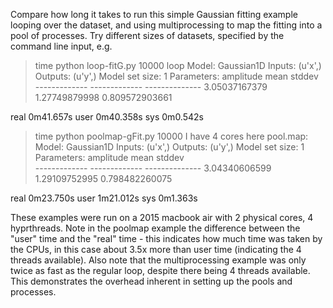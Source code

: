 Compare how long it takes to run this simple Gaussian fitting example looping over the dataset, and using multiprocessing to map the fitting into a pool of processes. 
Try different sizes of datasets, specified by the command line input, e.g. 

> time python loop-fitG.py  10000
loop Model: Gaussian1D
Inputs: (u'x',)
Outputs: (u'y',)
Model set size: 1
Parameters:
      amplitude        mean         stddev    
    ------------- ------------- --------------
    3.05037167379 1.27749879998 0.809572903661

real    0m41.657s
user    0m40.358s
sys     0m0.542s



> time python poolmap-gFit.py 10000
I have 4 cores here
pool.map: Model: Gaussian1D
Inputs: (u'x',)
Outputs: (u'y',)
Model set size: 1
Parameters:
      amplitude        mean         stddev    
    ------------- ------------- --------------
    3.04340606599 1.29109752995 0.798482260075

real    0m23.750s
user    1m21.012s
sys     0m1.363s


These examples were run on a 2015 macbook air with 2 physical cores, 4 hyprthreads. Note in the poolmap example the difference between the "user" time and the "real" time - this indicates how much time was taken by the CPUs, in this case about 3.5x more than user time (indicating the 4 threads available). 
Also note that the multiprocessing example was only twice as fast as the regular loop, despite there being 4 threads available. This demonstrates the overhead inherent in setting up the pools and processes. 
